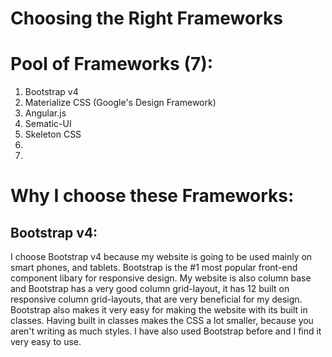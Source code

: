 # Choosing the Right Frameworks
# Pool of Frameworks (7):
1. Bootstrap v4
2. Materialize CSS (Google's Design Framework)
3. Angular.js
4. Sematic-UI
5. Skeleton CSS
6.
7.
# Why I choose these Frameworks:

## Bootstrap v4:
I choose Bootstrap v4 because my website is going to be used mainly on smart phones, and tablets. Bootstrap is the #1 most popular front-end component libary for responsive design. My website is also column base and Bootstrap has a very good column grid-layout, it has 12 built on responsive column grid-layouts, that are very beneficial for my design. Bootstrap also makes it very easy for making the website with its built in classes. Having built in classes makes the CSS a lot smaller, because you aren't writing as much styles. I have also used Bootstrap before and I find it very easy to use.


